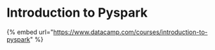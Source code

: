 # Introduction to Pyspark

{% embed url="https://www.datacamp.com/courses/introduction-to-pyspark" %}



